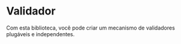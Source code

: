 # Validador

Com esta biblioteca, você pode criar um mecanismo de validadores plugáveis e independentes.


